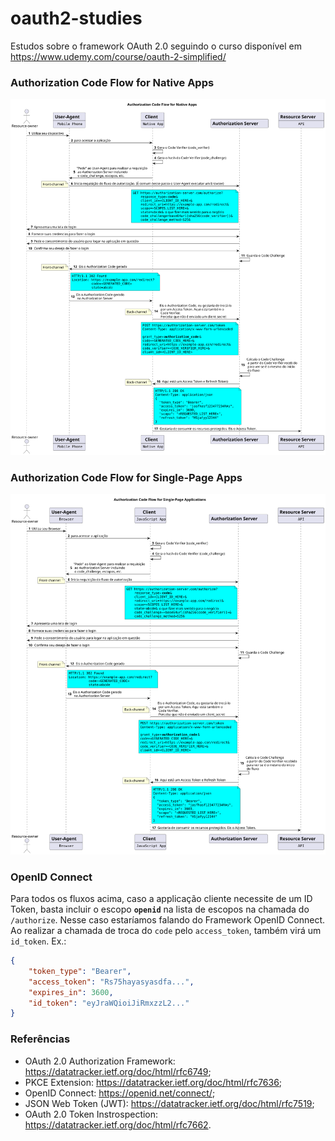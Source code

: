# oauth2-studies
Estudos sobre o framework OAuth 2.0 seguindo o curso disponível em https://www.udemy.com/course/oauth-2-simplified/

### Authorization Code Flow for Native Apps

![](nativeFlow.svg)


### Authorization Code Flow for Single-Page Apps

![](singlePageFlow.svg)

### OpenID Connect

Para todos os fluxos acima, caso a applicação cliente necessite de um ID Token, basta incluir o escopo **`openid`** na lista de escopos na chamada do `/authorize`. Nesse caso estaríamos falando do Framework OpenID Connect. Ao realizar a chamada de troca do `code` pelo `access_token`, também virá um `id_token`. Ex.:
```JSON
{
    "token_type": "Bearer",
    "access_token": "Rs75hayasyasdfa...",
    "expires_in": 3600,
    "id_token": "eyJraWQioiJiRmxzzL2..."
}
```

### Referências
* OAuth 2.0 Authorization Framework: https://datatracker.ietf.org/doc/html/rfc6749;
* PKCE Extension: https://datatracker.ietf.org/doc/html/rfc7636;
* OpenID Connect: https://openid.net/connect/;
* JSON Web Token (JWT): https://datatracker.ietf.org/doc/html/rfc7519;
* OAuth 2.0 Token Instrospection: https://datatracker.ietf.org/doc/html/rfc7662.
